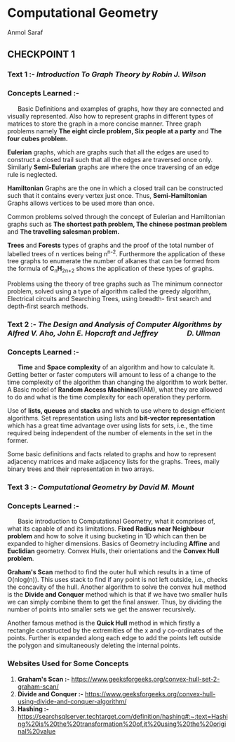 # Computational Geometry
Anmol Saraf

## CHECKPOINT 1

### Text 1 :-  _Introduction To Graph Theory by Robin J. Wilson_

### Concepts Learned :-

&nbsp; &nbsp; &nbsp; Basic Definitions and examples of graphs, how they are connected and visually represented. Also how to represent graphs in different types of matrices to store the graph in a more concise manner. Three graph problems namely **The eight circle problem, Six people at a party** and **The four cubes problem.**

**Eulerian** graphs, which are graphs such that all the edges are used to construct a closed trail such that all the edges are traversed once only. Similarly **Semi-Eulerian** graphs are where the once traversing of an edge rule is neglected.

**Hamiltonian** Graphs are the one in which a closed trail can be constructed such that it contains every vertex just once. Thus, **Semi-Hamiltonian** Graphs  allows vertices to be used more than once.

Common problems solved through the concept of Eulerian and Hamiltonian graphs such as **The shortest path problem, The chinese postman problem** and 	**The travelling salesman problem.**

**Trees** and **Forests** types of graphs and the proof of the total number of labelled trees of n vertices being n<sup>n-2</sup>. Furthermore the application of these tree graphs to enumerate the number of alkanes that can be formed from the formula of **C**<sub>n</sub>**H**<sub>2n+2</sub> shows the application of these types of graphs.

Problems using the theory of tree graphs such as The minimum connector problem, solved using a type of algorithm called the greedy algorithm, Electrical circuits and Searching Trees, using breadth- first search and depth-first search methods.

### Text 2 :- _The Design and Analysis of Computer Algorithms by Alfred V. Aho, John E. Hopcraft and Jeffrey &nbsp; &nbsp; &nbsp; &nbsp; &nbsp; &nbsp; &nbsp; &nbsp; D. Ullman_

### Concepts Learned :- 

&nbsp; &nbsp; &nbsp; **Time** and **Space complexity** of an algorithm and how to calculate it. Getting better or faster computers will amount to less of a change to the time complexity of the algorithm than changing the algorithm to work better. A Basic model of **Random Access Machines**(RAM), what they are allowed to do and what is the time complexity for each operation they perform.

Use of **lists, queues** and **stacks** and which to use where to design efficient algorithms. Set representation using lists and **bit-vector representation** which has a great time advantage over using lists for sets, i.e., the time required being independent of the number of elements in the set in the former.

Some basic definitions and facts related to graphs and how to represent adjacency matrices and make adjacency lists for the graphs. Trees, maily binary trees and their representation in two arrays. 

### Text 3 :- _Computational Geometry by David M. Mount_

### Concepts Learned :- 

&nbsp; &nbsp; &nbsp; Basic introduction to Computational Geometry, what it comprises of, what its capable of and its limitations. **Fixed Radius near Neighbour problem** and how to solve it using bucketing in 1D which can then be expanded to higher dimensions. Basics of Geometry including **Affine** and **Euclidian** geometry. Convex Hulls, their orientations and the **Convex Hull problem**.

**Graham's Scan** method to find the outer hull which results in a time of O(nlog(n)). This uses stack to find if any point is not left outside, i.e., checks the concavity of the hull. Another algorithm to solve the convex hull method is the **Divide and Conquer** method which is that if we have two smaller hulls we can simply combine them to get the final answer. Thus, by dividing the number of points into smaller sets we get the answer recursively.

Another famous method is the **Quick Hull** method in which firstly a rectangle constructed by the extremities of the x and y co-ordinates of the points. Further is expanded along each edge to add the points left outside the polygon and simultaneously deleting the internal points.

### Websites Used for Some Concepts

1. **Graham's Scan :-** https://www.geeksforgeeks.org/convex-hull-set-2-graham-scan/
2. **Divide and Conquer :-** https://www.geeksforgeeks.org/convex-hull-using-divide-and-conquer-algorithm/
3. **Hashing :-** https://searchsqlserver.techtarget.com/definition/hashing#:~:text=Hashing%20is%20the%20transformation%20of,it%20using%20the%20original%20value

